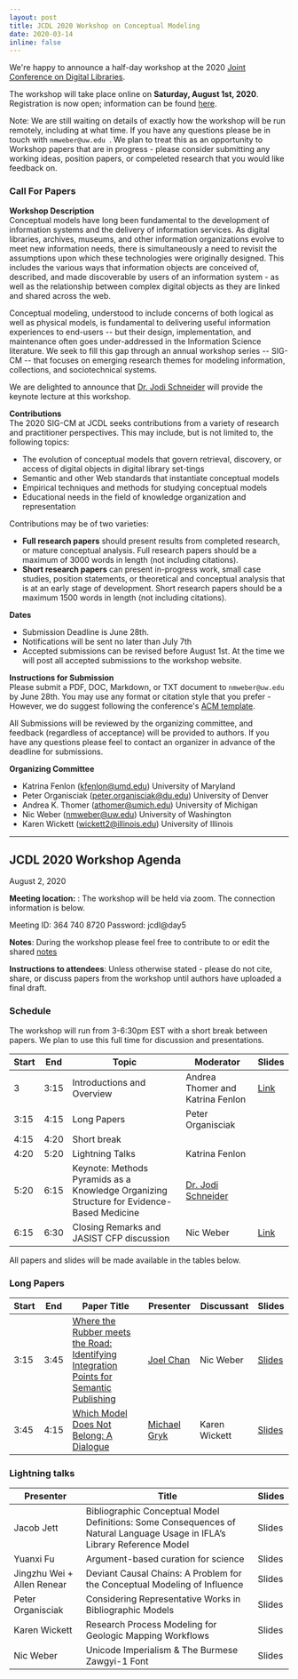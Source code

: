 ```yaml
---
layout: post
title: JCDL 2020 Workshop on Conceptual Modeling
date: 2020-03-14
inline: false
---
```


We're happy to announce a half-day workshop at the 2020 [Joint Conference on Digital Libraries](https://2020.jcdl.org/). 

The workshop will take place online on **Saturday, August 1st, 2020**. Registration is now open; information can be found [here](https://2020.jcdl.org/Registration.html). 

Note: We are still waiting on details of exactly how the workshop will be run remotely, including at what time. If you have any questions please be in touch with `nmweber@uw.edu `. We plan to treat this as an opportunity to Workshop papers that are in progress - please consider submitting any working ideas, position papers, or compeleted research that you would like feedback on.  

### Call For Papers

**Workshop Description**        
Conceptual models have long been fundamental to the development of information systems and the delivery of information services. As digital libraries, archives, museums, and other information organizations evolve to meet new information needs, there is simultaneously a need to revisit the assumptions upon which these technologies were originally designed. This includes the various ways that information objects are conceived of, described, and made discoverable by users of an information system -  as well as the relationship between complex digital objects as they are linked and shared across the web. 

Conceptual modeling, understood to include concerns of both logical as well as physical models, is fundamental to delivering useful information experiences to end-users --  but their design, implementation, and maintenance often goes under-addressed in the Information Science literature. We seek to fill this gap through an annual workshop series -- SIG-CM -- that focuses on emerging research themes for modeling information, collections, and sociotechnical systems. 

We are delighted to announce that [Dr. Jodi Schneider](https://ischool.illinois.edu/people/jodi-schneider) will provide the keynote lecture at this workshop.

**Contributions**       
The 2020 SIG-CM at JCDL seeks contributions from a variety of research and practitioner perspectives. This may include, but is not limited to, the following topics: 

- The evolution of conceptual models that govern retrieval, discovery, or access of digital objects in digital library set-tings
- Semantic and other Web standards that instantiate conceptual models
- Empirical techniques and methods for studying conceptual models
- Educational needs in the field of knowledge organization and representation

Contributions may be of two varieties:
- **Full research papers** should present results from completed research, or mature conceptual analysis. Full research papers should be a maximum of 3000 words in length (not including citations).
- **Short research papers** can present in-progress work, small case studies, position statements, or theoretical and conceptual analysis that is at an early stage of development. Short research papers should be a maximum 1500 words in length (not including citations).

**Dates**          
- Submission Deadline is June 28th. 
- Notifications will be sent no later than July 7th 
- Accepted submissions can be revised before August 1st. At the time we will post all accepted submissions to the workshop website.

**Instructions for Submission**            
Please submit a PDF, DOC, Markdown, or TXT document to `nmweber@uw.edu` by June 28th. You may use any format or citation style that you prefer - However, we do suggest following the conference's [ACM template](https://www.acm.org/publications/proceedings-template).  

All Submissions will be reviewed by the organizing committee, and feedback (regardless of acceptance) will be provided to authors. If you have any questions please feel to contact an organizer in advance of the deadline for submissions. 
<br>

**Organizing Committee**            
- Katrina Fenlon (kfenlon@umd.edu) University of Maryland
- Peter Organisciak (peter.organisciak@du.edu) University of Denver
- Andrea K. Thomer (athomer@umich.edu) University of Michigan
- Nic Weber (nmweber@uw.edu) University of Washington
- Karen Wickett (wickett2@illinois.edu) University of Illinois 



--- 

## JCDL 2020 Workshop Agenda
August 2, 2020

**Meeting location:** : The workshop will be held via zoom. The connection information is below. 

Meeting ID: 364 740 8720
Password: jcdl@day5

**Notes**: During the workshop please feel free to contribute to or edit the shared [notes](https://docs.google.com/document/d/1nscET8Qy9FEyQ-NhLy4lNjsl2pudBBk-g67KGyBEJUY/edit) 

**Instructions to attendees**: Unless otherwise stated - please do not cite, share, or discuss papers from the workshop until authors have uploaded a final draft. 


### Schedule
The workshop will run from 3-6:30pm EST with a short break between papers. We plan to use this full time for discussion and presentations. 

| Start | End  | Topic                           | Moderator                       | Slides |
|-------|------|---------------------------------|---------------------------------|-------|
| 3     | 3:15 | Introductions and Overview      | Andrea Thomer and Katrina Fenlon |   [Link](https://docs.google.com/presentation/d/124Xxeqc7-d42GR1z44OQYG-0fHCJ4WeOqDYxLVqMWI8/present?token=AC4w5Vg7v6Pa93W8IxI8N-ND5fiqR0PxYQ%3A1596132259293&includes_info_params=1&eisi=CKCC0oLI9eoCFRF4JAodFosAxw#slide=id.p)    |
| 3:15 | 4:15   | Long Papers         | Peter Organisciak  |       |
| 4:15    | 4:20    | Short break |                                 |       |
| 4:20     | 5:20    | Lightning Talks       | Katrina Fenlon                        |       |
| 5:20     | 6:15    | Keynote: Methods Pyramids as a Knowledge Organizing Structure for Evidence-Based Medicine| [Dr. Jodi Schneider](http://jodischneider.com/jodi.html)                           |       |
| 6:15     | 6:30   | Closing Remarks and JASIST CFP discussion | Nic Weber                            | [Link](https://docs.google.com/presentation/d/124Xxeqc7-d42GR1z44OQYG-0fHCJ4WeOqDYxLVqMWI8/present?token=AC4w5Vg7v6Pa93W8IxI8N-ND5fiqR0PxYQ%3A1596132259293&includes_info_params=1&eisi=CKCC0oLI9eoCFRF4JAodFosAxw#slide=id.p)       |


All papers and slides will be made available in the tables below. 

### Long Papers

| Start | End   | Paper Title                                                                                                       | Presenter        | Discussant | Slides |
|-------|-------|-------------------------------------------------------------------------------------------------------------------|----------------|------------|-------|
| 3:15| 3:45 | [Where the Rubber meets the Road: Identifying Integration Points for Semantic Publishing](https://github.com/sig-cm/JCDL-2020/blob/master/JCDL_Where_the_rubber_meets_the_road_2020-6-28-FINAL.pdf)| [Joel Chan](http://joelchan.me/) | Nic Weber | [Slides]()|
| 3:45 | 4:15| [Which Model Does Not Belong: A Dialogue](https://github.com/sig-cm/JCDL-2020/blob/master/jcdl_20_gryk_ludaescher.pdf)| [Michael Gryk](https://facultydirectory.uchc.edu/profile?profileId=4918)| Karen Wickett| [Slides]()|

### Lightning talks

| Presenter                           | Title                       | Slides  |
|-------------------------------------|-----------------------------|---------|
| Jacob Jett | Bibliographic Conceptual Model Definitions: Some Consequences of Natural Language Usage in IFLA’s Library Reference Model | Slides |
| Yuanxi Fu | Argument-based curation for science | Slides |
| Jingzhu Wei  + Allen Renear | Deviant Causal Chains: A Problem for the Conceptual Modeling of Influence | Slides |
| Peter Organisciak | Considering Representative Works in Bibliographic Models | Slides |
| Karen Wickett | Research Process Modeling for Geologic Mapping Workflows | Slides | 
| Nic Weber | Unicode Imperialism & The Burmese Zawgyi-1 Font | Slides|
